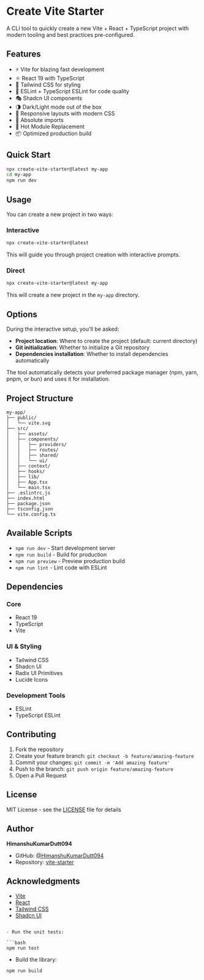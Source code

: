 # Create Vite Starter

A CLI tool to quickly create a new Vite + React + TypeScript project with modern tooling and best practices pre-configured.

## Features

- ⚡️ Vite for blazing fast development
- ⚛️ React 19 with TypeScript
- 🎨 Tailwind CSS for styling
- 🔧 ESLint + TypeScript ESLint for code quality
- 🎭 Shadcn UI components
- 🌗 Dark/Light mode out of the box
- 📱 Responsive layouts with modern CSS
- 🎯 Absolute imports
- 🔄 Hot Module Replacement
- 📦 Optimized production build

## Quick Start

```bash
npx create-vite-starter@latest my-app
cd my-app
npm run dev
```

## Usage

You can create a new project in two ways:

### Interactive

```bash
npx create-vite-starter@latest
```

This will guide you through project creation with interactive prompts.

### Direct

```bash
npx create-vite-starter@latest my-app
```

This will create a new project in the `my-app` directory.

## Options

During the interactive setup, you'll be asked:

- **Project location**: Where to create the project (default: current directory)
- **Git initialization**: Whether to initialize a Git repository
- **Dependencies installation**: Whether to install dependencies automatically

The tool automatically detects your preferred package manager (npm, yarn, pnpm, or bun) and uses it for installation.

## Project Structure

```
my-app/
├── public/
│   └── vite.svg
├── src/
│   ├── assets/
│   ├── components/
│   │   ├── providers/
│   │   ├── routes/
│   │   ├── shared/
│   │   └── ui/
│   ├── context/
│   ├── hooks/
│   ├── lib/
│   ├── App.tsx
│   └── main.tsx
├── .eslintrc.js
├── index.html
├── package.json
├── tsconfig.json
└── vite.config.ts
```

## Available Scripts

- `npm run dev` - Start development server
- `npm run build` - Build for production
- `npm run preview` - Preview production build
- `npm run lint` - Lint code with ESLint

## Dependencies

### Core

- React 19
- TypeScript
- Vite

### UI & Styling

- Tailwind CSS
- Shadcn UI
- Radix UI Primitives
- Lucide Icons

### Development Tools

- ESLint
- TypeScript ESLint

## Contributing

1. Fork the repository
2. Create your feature branch: `git checkout -b feature/amazing-feature`
3. Commit your changes: `git commit -m 'Add amazing feature'`
4. Push to the branch: `git push origin feature/amazing-feature`
5. Open a Pull Request

## License

MIT License - see the [LICENSE](LICENSE) file for details

## Author

**HimanshuKumarDutt094**

- GitHub: [@HimanshuKumarDutt094](https://github.com/HimanshuKumarDutt094)
- Repository: [vite-starter](https://github.com/HimanshuKumarDutt094/vite-starter)

## Acknowledgments

- [Vite](https://vitejs.dev/)
- [React](https://reactjs.org/)
- [Tailwind CSS](https://tailwindcss.com/)
- [Shadcn UI](https://ui.shadcn.com/)

````

- Run the unit tests:

```bash
npm run test
````

- Build the library:

```bash
npm run build
```
